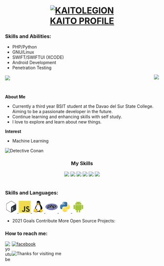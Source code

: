 <h1 align="center">
  <br>
  <a href=""><img src="https://avatars.githubusercontent.com/u/47966968?v=4" hight="100" width="100" alt="KAITOLEGION"></a>
  <br>
  <a href="">KAITO PROFILE</a>
  <br>
</h1>

### Skills and Abilities:
* PHP/Python
* GNU/Linux
* SWIFT/SWIFTUI (XCODE)
* Android Development
* Penetration Testing


<p>
  <img src="https://github-readme-stats.vercel.app/api/top-langs/?username=Cvar1984&layout=pie&hide_border=true&show_icons=true&bg_color=0d1116&title_color=ce09ec&text_color=a4aacb&icon_color=007ec6" align="center">
  <img src="https://github-readme-stats-git-masterrstaa-rickstaa.vercel.app/api?username=kaitolegion&hide_border=true&show_icons=true&bg_color=0d1116&title_color=ce09ec&text_color=a4aacb&icon_color=007ec6" align="right">
</p>

<br/>

**About Me**

* Currently a third year BSIT student at the Davao del Sur State College. Aiming to be a passionate developer in the future.<br>
* Continue learning and enhancing skills with self study.<br>
* I love to explore and learn about new things.
  
**Interest**
* Machine Learning

<img src="https://c.tenor.com/O2-Vi4z6eqsAAAAC/detective-conan-shinichi-kudo.gif" alt="Detective Conan"  width="400" align="center"/>
<h3 align="center">My Skills</h3>
<p align="center">
   <img src="https://img.shields.io/static/v1?label=&message=Programmer&color=blue">
   <img src="https://img.shields.io/static/v1?label=&message=Pentester&color=red">
   <img src="https://img.shields.io/static/v1?label=&message=Editing&color=yellow">
   <img src="https://img.shields.io/static/v1?label=&message=BugBountyHunter&color=green">
   <img src="https://img.shields.io/static/v1?label=&message=WebDeveloper&color=orange">
   <img src="https://img.shields.io/static/v1?label=&message=AndroidDeveloper&color=lime">
  <br><br>
</p>

<h3 align="left">Skills and Languages:</h3>
<p align="left"> <a href="https://www.w3schools.com/css/" target="_blank"> <img src="https://raw.githubusercontent.com/devicons/devicon/master/icons/bash/bash-original.svg" alt="bash" width="40" height="40"/> </a> <a href="https://developer.mozilla.org/en-US/docs/Web/JavaScript" target="_blank"> <img src="https://raw.githubusercontent.com/devicons/devicon/master/icons/javascript/javascript-original.svg" alt="javascript" width="40" height="40"/> </a> <a href="https://www.linux.org/" target="_blank"> <img src="https://raw.githubusercontent.com/devicons/devicon/master/icons/linux/linux-original.svg" alt="linux" width="40" height="40"/> </a> <a href="https://www.php.net" target="_blank"> <img src="https://raw.githubusercontent.com/devicons/devicon/master/icons/php/php-original.svg" alt="php" width="40" height="40"/> </a> <a href="https://www.python.org" target="_blank"> <img src="https://raw.githubusercontent.com/devicons/devicon/master/icons/python/python-original.svg" alt="python" width="40" height="40"/> </a> <a href="https://raw.githubusercontent.com/devicons/devicon/master/icons/java/java-original.svg" target="_blank"> <img src="https://raw.githubusercontent.com/devicons/devicon/master/icons/android/android-original.svg" alt="android" width="40" height="40"/> </a> </p>

- 2021 Goals Contribute More Open Source Projects:

### How to reach me:

<a href="https://youtube.com/c/kaitocoding" target="_blank"> <img align="left" alt="youtube" width="22px" src="https://cdn.jsdelivr.net/npm/simple-icons@v3/icons/youtube.svg"/></a>
<a href="https://facebook.com/chr1zboy" target="_blank"> <img alt="facebook" width="22px" src="https://cdn.jsdelivr.net/npm/simple-icons@v3/icons/facebook.svg"/></a>

<img height="120" alt="Thanks for visiting me" width="100%" src="https://github.com/dibyendu415/dibyendu415/blob/master/marquee.svg" />

